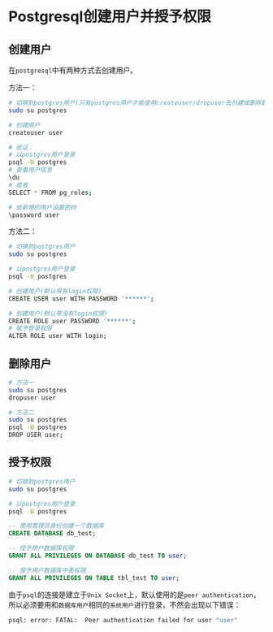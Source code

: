 # Postgresql创建用户并授予权限

## 创建用户

在`postgresql`中有两种方式去创建用户。

方法一：

```bash
# 切换到postgres用户(只有postgres用户才能使用createuser/dropuser去创建或删除数据库中的用户)
sudo su postgres

# 创建用户
createuser user

# 验证：
# 以postgres用户登录
psql -U postgres
# 查看用户信息
\du
# 或者
SELECT * FROM pg_roles;

# 给新增的用户设置密码
\password user

```

方法二：

```bash
# 切换到postgres用户
sudo su postgres

# 以postgres用户登录
psql -U postgres

# 创建用户(默认带有login权限)
CREATE USER user WITH PASSWORD '******';

# 创建用户(默认带没有login权限)
CREATE ROLE user PASSWORD '******';
# 赋予登录权限
ALTER ROLE user WITH login;
```

## 删除用户

```bash
# 方法一
sudo su postgres
dropuser user

# 方法二
sudo su postgres
psql -U postgres
DROP USER user;
```



## 授予权限

```bash
# 切换到postgres用户
sudo su postgres

# 以postgres用户登录
psql -U postgres
```

```sql
-- 使用管理员身份创建一个数据库
CREATE DATABASE db_test;

-- 授予用户数据库权限
GRANT ALL PRIVILEGES ON DATABASE db_test TO user;

-- 授予用户数据库中表权限
GRANT ALL PRIVILEGES ON TABLE tbl_test TO user;
```

由于`psql`的连接是建立于`Unix Socket`上，默认使用的是`peer authentication`，所以必须要用和`数据库用户`相同的`系统用户`进行登录，不然会出现以下错误：

```bash
psql: error: FATAL:  Peer authentication failed for user "user"
```

